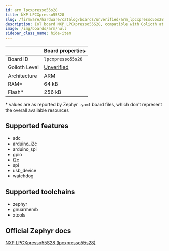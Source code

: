 ```yaml
---
id: arm_lpcxpresso55s28
title: NXP LPCXpresso55S28
slug: /firmware/hardware/catalog/boards/unverified/arm_lpcxpresso55s28
description: IoT board NXP LPCXpresso55S28, compatible with Golioth at unverified level.
image: /img/boards/arm/null
sidebar_class_name: hide-item
---
```


[//]: # (This is an auto-generated file, do not edit! Changes to it will be lost upon re-generation)



|                | Board properties     |
| -------------  | -------------------- |
| Board ID       | `lpcxpresso55s28` |
| Golioth Level  | [Unverified](/firmware/hardware#unverified-boards) |
| Architecture   | ARM |
| RAM*           | 64 kB |
| Flash*         | 256 kB |

\* values are as reported by Zephyr `.yaml` board files, which don't represent the overall available resources



## Supported features

* adc
* arduino_i2c
* arduino_spi
* gpio
* i2c
* spi
* usb_device
* watchdog

## Supported toolchains

* zephyr
* gnuarmemb
* xtools

## Official Zephyr docs

[NXP LPCXpresso55S28 (lpcxpresso55s28)](https://docs.zephyrproject.org/latest/boards/arm/lpcxpresso55s28/doc/index.html)
